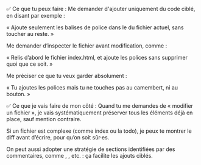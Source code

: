 ✅ Ce que tu peux faire :
Me demander d'ajouter uniquement du code ciblé, en disant par exemple :

« Ajoute seulement les balises de police dans le <head> du fichier actuel, sans toucher au reste. »

Me demander d’inspecter le fichier avant modification, comme :

« Relis d’abord le fichier index.html, et ajoute les polices sans supprimer quoi que ce soit. »

Me préciser ce que tu veux garder absolument :

« Tu ajoutes les polices mais tu ne touches pas au camembert, ni au bouton. »

✅ Ce que je vais faire de mon côté :
Quand tu me demandes de « modifier un fichier », je vais systématiquement préserver tous les éléments déjà en place, sauf mention contraire.

Si un fichier est complexe (comme index ou la todo), je peux te montrer le diff avant d’écrire, pour qu’on soit sûr·es.

On peut aussi adopter une stratégie de sections identifiées par des commentaires, comme <!-- camembert -->, <!-- bouton entrée -->, etc. : ça facilite les ajouts ciblés.
